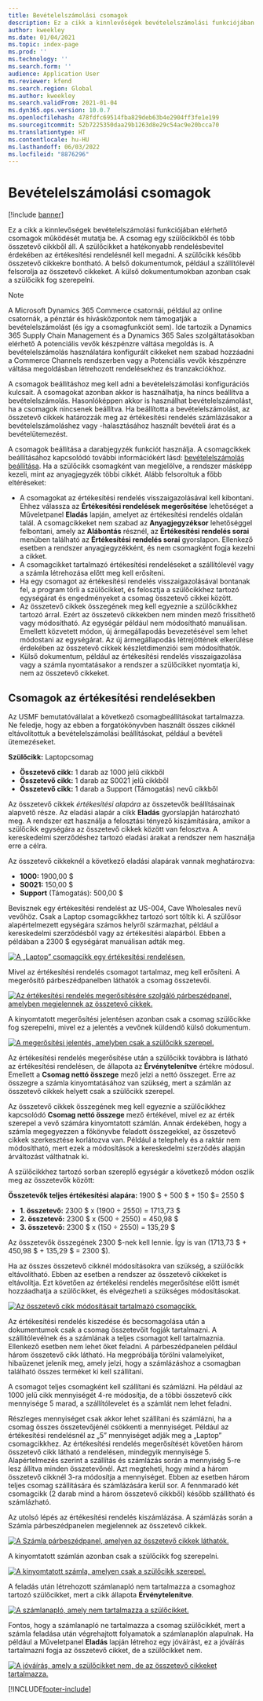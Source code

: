 ```yaml
---
title: Bevételelszámolási csomagok
description: Ez a cikk a kinnlevőségek bevételelszámolási funkciójában elérhető csomagok működését mutatja be. A csomag egy szülőcikkből és több összetevő cikkből áll.
author: kweekley
ms.date: 01/04/2021
ms.topic: index-page
ms.prod: ''
ms.technology: ''
ms.search.form: ''
audience: Application User
ms.reviewer: kfend
ms.search.region: Global
ms.author: kweekley
ms.search.validFrom: 2021-01-04
ms.dyn365.ops.version: 10.0.7
ms.openlocfilehash: 478fdfc69514fba829deb63b4e2904ff3fe1e199
ms.sourcegitcommit: 52b7225350daa29b1263d8e29c54ac9e20bcca70
ms.translationtype: HT
ms.contentlocale: hu-HU
ms.lasthandoff: 06/03/2022
ms.locfileid: "8876296"
---
```

# <a name="revenue-recognition-bundles"></a>Bevételelszámolási csomagok

[!include [banner](../includes/banner.md)]

Ez a cikk a kinnlevőségek bevételelszámolási funkciójában elérhető csomagok működését mutatja be. A csomag egy szülőcikkből és több összetevő cikkből áll. A szülőcikket a hatékonyabb rendelésbevitel érdekében az értékesítési rendelésnél kell megadni. A szülőcikk később összetevő cikkekre bontható. A belső dokumentumok, például a szállítólevél felsorolja az összetevő cikkeket. A külső dokumentumokban azonban csak a szülőcikk fog szerepelni.

> [!NOTE]
> A Microsoft Dynamics 365 Commerce csatornái, például az online csatornák, a pénztár és hívásközpontok nem támogatják a bevételelszámolást (és így a csomagfunkciót sem). Ide tartozik a Dynamics 365 Supply Chain Management és a Dynamics 365 Sales szolgáltatásokban elérhető A potenciális vevők készpénzre váltása megoldás is. A bevételelszámolás használatára konfigurált cikkeket nem szabad hozzáadni a Commerce Channels rendszerben vagy a Potenciális vevők készpénzre váltása megoldásban létrehozott rendelésekhez és tranzakciókhoz.

A csomagok beállításhoz meg kell adni a bevételelszámolási konfigurációs kulcsait. A csomagokat azonban akkor is használhatja, ha nincs beállítva a bevételelszámolás. Hasonlóképpen akkor is használhat bevételelszámolást, ha a csomagok nincsenek beállítva. Ha beállította a bevételelszámolást, az összetevő cikkek határozzák meg az értékesítési rendelés számlázásakor a bevételelszámoláshez vagy -halasztásához használt bevételi árat és a bevételütemezést.

A csomagok beállítása a darabjegyzék funkciót használja. A csomagcikkek beállításához kapcsolódó további információkért lásd: [bevételelszámolás beállítása](revenue-recognition-setup.md). Ha a szülőcikk csomagként van megjelölve, a rendszer másképp kezeli, mint az anyagjegyzék többi cikkét. Alább felsoroltuk a főbb eltéréseket:

- A csomagokat az értékesítési rendelés visszaigazolásával kell kibontani. Ehhez válassza az **Értékesítési rendelések megerősítése** lehetőséget a Műveletpanel **Eladás** lapján, amelyet az értékesítési rendelés oldalán talál. A csomagcikkeket nem szabad az **Anyagjegyzéksor** lehetőséggel felbontani, amely az **Alábontás** résznél, az **Értékesítési rendelés sorai** menüben található az **Értékesítési rendelés sorai** gyorslapon. Ellenkező esetben a rendszer anyagjegyzékként, és nem csomagként fogja kezelni a cikket.
- A csomagcikket tartalmazó értékesítési rendeléseket a szállítólevél vagy a számla létrehozása előtt meg kell erősíteni.
- Ha egy csomagot az értékesítési rendelés visszaigazolásával bontanak fel, a program törli a szülőcikket, és felosztja a szülőcikkhez tartozó egységárat és engedményeket a csomag összetevő cikkei között.
- Az összetevő cikkek összegének meg kell egyeznie a szülőcikkhez tartozó árral. Ezért az összetevő cikkekben nem minden mező frissíthető vagy módosítható. Az egységár például nem módosítható manuálisan. Emellett közvetett módon, új ármegállapodás bevezetésével sem lehet módostani az egységárat. Az új ármegállapodás létrejöttének elkerülése érdekében az összetevő cikkek készletdimenziói sem módosíthatók.
- Külső dokumentum, például az értékesítési rendelés visszaigazolása vagy a számla nyomtatásakor a rendszer a szülőcikket nyomtatja ki, nem az összetevő cikkeket.

## <a name="bundles-on-sales-orders"></a>Csomagok az értékesítési rendelésekben

Az USMF bemutatóvállalat a következő csomagbeállításokat tartalmazza. Ne feledje, hogy az ebben a forgatókönyvben használt összes cikknél eltávolítottuk a bevételelszámolási beállításokat, például a bevételi ütemezéseket.

**Szülőcikk:** Laptopcsomag

- **Összetevő cikk:** 1 darab az 1000 jelű cikkből
- **Összetevő cikk:** 1 darab az S0021 jelű cikkből
- **Összetevő cikk:** 1 darab a Support (Támogatás) nevű cikkből

Az összetevő cikkek *értékesítési alapára* az összetevők beállításainak alapvető része. Az eladási alapár a cikk **Eladás** gyorslapján határozható meg. A rendszer ezt használja a felosztási tényező kiszámítására, amikor a szülőcikk egységára az összetevő cikkek között van felosztva. A kereskedelmi szerződéshez tartozó eladási árakat a rendszer nem használja erre a célra.

Az összetevő cikkeknél a következő eladási alapárak vannak meghatározva:

- **1000:** 1900,00 $
- **S0021:** 150,00 $
- **Support** (Támogatás): 500,00 $

Bevisznek egy értékesítési rendelést az US-004, Cave Wholesales nevű vevőhöz. Csak a Laptop csomagcikkhez tartozó sort töltik ki. A szülősor alapértelmezett egységára számos helyről származhat, például a kereskedelmi szerződésből vagy az értékesítési alapárból. Ebben a példában a 2300 $ egységárat manuálisan adták meg.

[![A „Laptop” csomagcikk egy értékesítési rendelésen.](./media/bundle-01.png)](./media/bundle-01.png)

Mivel az értékesítési rendelés csomagot tartalmaz, meg kell erősíteni. A megerősítő párbeszédpanelben láthatók a csomag összetevői.

[![Az értékesítési rendelés megerősítésére szolgáló párbeszédpanel, amelyben megjelennek az összetevő cikkek.](./media/bundle-02.png)](./media/bundle-02.png)

A kinyomtatott megerősítési jelentésen azonban csak a csomag szülőcikke fog szerepelni, mivel ez a jelentés a vevőnek küldendő külső dokumentum.

[![A megerősítési jelentés, amelyben csak a szülőcikk szerepel.](./media/bundle-03.png)](./media/bundle-03.png)

Az értékesítési rendelés megerősítése után a szülőcikk továbbra is látható az értékesítési rendelésen, de állapota az **Érvénytelenítve** értékre módosul. Emellett a **Csomag nettó összege** mező jelzi a nettó összeget. Erre az összegre a számla kinyomtatásához van szükség, mert a számlán az összetevő cikkek helyett csak a szülőcikk szerepel.

Az összetevő cikkek összegének meg kell egyeznie a szülőcikkhez kapcsolódó **Csomag nettó összege** mező értékével, mivel ez az érték szerepel a vevő számára kinyomtatott számlán. Annak érdekében, hogy a számla megegyezzen a főkönyvbe feladott összegekkel, az összetevő cikkek szerkesztése korlátozva van. Például a telephely és a raktár nem módosítható, mert ezek a módosítások a kereskedelmi szerződés alapján árváltozást válthatnak ki.

A szülőcikkhez tartozó sorban szereplő egységár a következő módon oszlik meg az összetevők között:

**Összetevők teljes értékesítési alapára:** 1900 $ + 500 $ + 150 $= 2550 $

- **1. összetevő:** 2300 $ x (1900 ÷ 2550) = 1713,73 $
- **2. összetevő:** 2300 $ x (500 ÷ 2550) = 450,98 $
- **3. összetevő:** 2300 $ x (150 ÷ 2550) = 135,29 $

Az összetevők összegének 2300 $-nek kell lennie. Így is van (1713,73 $ + 450,98 $ + 135,29 $ = 2300 $).

Ha az összes összetevő cikknél módosításokra van szükség, a szülőcikk eltávolítható. Ebben az esetben a rendszer az összetevő cikkeket is eltávolítja. Ezt követően az értékelési rendelés megerősítése előtt ismét hozzáadhatja a szülőcikket, és elvégezheti a szükséges módosításokat.

[![Az összetevő cikk módosításait tartalmazó csomagcikk.](./media/bundle-04.png)](./media/bundle-04.png)

Az értékesítési rendelés kiszedése és becsomagolása után a dokumentumok csak a csomag összetevőit fogják tartalmazni. A szállítólevélnek és a számlának a teljes csomagot kell tartalmaznia. Ellenkező esetben nem lehet őket feladni. A párbeszédpanelen például három összetevő cikk látható. Ha megpróbálja törölni valamelyiket, hibaüzenet jelenik meg, amely jelzi, hogy a számlázáshoz a csomagban található összes terméket ki kell szállítani.

A csomagot teljes csomagként kell szállítani és számlázni. Ha például az 1000 jelű cikk mennyiségét 4-re módosítja, de a többi összetevő cikk mennyisége 5 marad, a szállítólevelet és a számlát nem lehet feladni.

Részleges mennyiséget csak akkor lehet szállítani és számlázni, ha a csomag összes összetevőjénél csökkenti a mennyiséget. Például az értékesítési rendelésnél az „5” mennyiséget adják meg a „Laptop” csomagcikkhez. Az értékesítési rendelés megerősítését követően három összetevő cikk látható a rendelésen, mindegyik mennyisége 5. Alapértelmezés szerint a szállítás és számlázás során a mennyiség 5-re lesz állítva minden összetevőnél. Azt megteheti, hogy mind a három összetevő cikknél 3-ra módosítja a mennyiséget. Ebben az esetben három teljes csomag szállítására és számlázására kerül sor. A fennmaradó két csomagcikk (2 darab mind a három összetevő cikkből) később szállítható és számlázható.

Az utolsó lépés az értékesítési rendelés kiszámlázása. A számlázás során a Számla párbeszédpanelen megjelennek az összetevő cikkek.

[![A Számla párbeszédpanel, amelyen az összetevő cikkek láthatók.](./media/bundle-06.png)](./media/bundle-06.png)

A kinyomtatott számlán azonban csak a szülőcikk fog szerepelni.
 
[![A kinyomtatott számla, amelyen csak a szülőcikk szerepel.](./media/bundle-07.png)](./media/bundle-07.png)

A feladás után létrehozott számlanapló nem tartalmazza a csomaghoz tartozó szülőcikket, mert a cikk állapota **Érvénytelenítve**.

[![A számlanapló, amely nem tartalmazza a szülőcikket.](./media/bundle-08.png)](./media/bundle-08.png)

Fontos, hogy a számlanapló ne tartalmazza a csomag szülőcikkét, mert a számla feladása után végrehajtott folyamatok a számlanaplón alapulnak. Ha például a Műveletpanel **Eladás** lapján létrehoz egy jóváírást, ez a jóváírás tartalmazni fogja az összetevő cikket, de a szülőcikket nem.

[![A jóváírás, amely a szülőcikket nem, de az összetevő cikkeket tartalmazza.](./media/bundle-09.png)](./media/bundle-09.png)


[!INCLUDE[footer-include](../../includes/footer-banner.md)]
